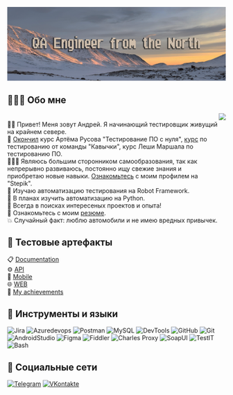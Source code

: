 ![Header](https://github.com/ArliSteel/arlisteel/blob/main/assets/36S9YUODTNk%20копия.png)
## 🧑🏼‍💻 Обо мне
<img align="right" src="https://i.pinimg.com/originals/60/6d/83/606d832d22e2db54a2946e1e83489a77.gif" height="210">

<br> 👋🏻 Привет! Меня зовут Андрей. Я начинающий тестировщик живущий на крайнем севере.
<br> 🎉 [Окончил](https://stepik.org/cert/2394432 "Сертификат") курс Артёма Русова "Тестирование ПО с нуля", [курс](
https://stepik.org/cert/2416172 "Сертификат") по тестированию от команды "Кавычки", курс Леши Маршала по тестированию ПО.
<br> 👨🏻‍🎓 Являюсь большим сторонником самообразования, так как непрерывно развиваюсь, постоянно ищу свежие знания и приобретаю новые навыки. [Ознакомьтесь](https://stepik.org/users/756977565/profile "Профиль") с моим профилем на "Stepik".
<br> 🤖 Изучаю автоматизацию тестирования на Robot Framework.
<br> 🐍 В планах изучить автоматизацию на Python.
<br> 🔦 Всегда в поисках интересеных проектов и опыта!
<br> 📑 Ознакомьтесь с моим [резюме](https://drive.google.com/file/d/1QNKjZ1CBGNx3YKp14Prc7g1xfRPbjhut/view?usp=sharing).
<br> 💥 Случайный факт: люблю автомобили и не имею вредных привычек.
## 💼 Тестовые артефакты
📋 [Documentation](https://github.com/ArliSteel/technical_review)
<br>⚙️ [API](https://github.com/ArliSteel/API)
<br>📱 [Mobile](https://github.com/ArliSteel/Mobile)
<br>🌐 [WEB](https://github.com/ArliSteel/WEB)
<br>🌟 [My achievements](https://github.com/ArliSteel/My-achievements)
## 🔧 Инструменты  и языки
![Jira](https://img.shields.io/badge/Jira-CFBEAB?style=for-the-badge&logo=Jira&logoColor=1D7AFC)
![Azuredevops](https://img.shields.io/badge/Azuredevops-CFBEAB?style=for-the-badge&logo=Azuredevops&logoColor=0074CF)
![Postman](https://img.shields.io/badge/Postman-CFBEAB?style=for-the-badge&logo=postman&logoColor=F66935)
![MySQL](https://img.shields.io/badge/MySQL-CFBEAB?style=for-the-badge&logo=MySQL&logoColor=010101)
![DevTools](https://img.shields.io/badge/DevTools-CFBEAB?style=for-the-badge&logo=googlechrome&logoColor=3E80EE)
![GitHub](https://img.shields.io/badge/GitHub-CFBEAB?style=for-the-badge&logo=GitHub&logoColor=000000)
![Git](https://img.shields.io/badge/git-CFBEAB?style=for-the-badge&logo=git&logoColor=#F74E28)
![AndroidStudio](https://img.shields.io/badge/AndroidStudio-CFBEAB?style=for-the-badge&logo=Androidstudio&logoColor=81B34D)
![Figma](https://img.shields.io/badge/figma-CFBEAB?style=for-the-badge&logo=figma&logoColor=FFFFFF)
![Fiddler](https://img.shields.io/badge/Fiddler-CFBEAB?style=for-the-badge)
![Charles Proxy](https://img.shields.io/badge/Charles_Proxy-CFBEAB?style=for-the-badge)
![SoapUI](https://img.shields.io/badge/SoapUI-CFBEAB?style=for-the-badge)
![TestIT](https://img.shields.io/badge/TestIT-CFBEAB?style=for-the-badge)
![Bash](https://img.shields.io/badge/Bash-CFBEAB?style=for-the-badge)
## 🤝 Социальные сети
[![Telegram](https://img.shields.io/badge/Telegram-CFBEAB?style=for-the-badge&logo=Telegram&logoColor=№2193CD)](https://t.me/arlisteel)
[![VKontakte](https://img.shields.io/badge/VKontakte-CFBEAB?style=for-the-badge&logo=VK&logoColor=0078FF)](https://vk.com/iamsupersex)
